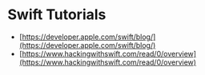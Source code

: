 # Swift Tutorials

- [https://developer.apple.com/swift/blog/](https://developer.apple.com/swift/blog/)
- [https://www.hackingwithswift.com/read/0/overview](https://www.hackingwithswift.com/read/0/overview)